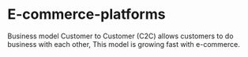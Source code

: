 # E-commerce-platforms
Business model Customer to Customer (C2C) allows customers to do business with each other, This model is growing fast with e-commerce.
